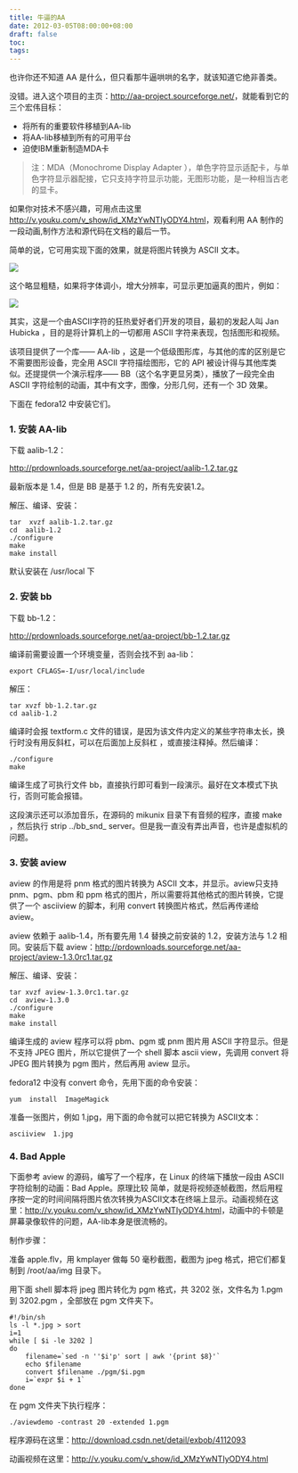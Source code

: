 ```yaml
---
title: 牛逼的AA
date: 2012-03-05T08:00:00+08:00
draft: false
toc:
tags:
---
```



也许你还不知道 AA 是什么，但只看那牛逼哄哄的名字，就该知道它绝非善类。 

没错。进入这个项目的主页：<http://aa-project.sourceforge.net/>，就能看到它的三个宏伟目标：

* 将所有的重要软件移植到AA-lib
* 将AA-lib移植到所有的可用平台
* 迫使IBM重新制造MDA卡

>注：MDA（Monochrome Display Adapter ），单色字符显示适配卡，与单色字符显示器配接，它只支持字符显示功能，无图形功能，是一种相当古老的显卡。

如果你对技术不感兴趣，可用点击这里 <http://v.youku.com/v_show/id_XMzYwNTIyODY4.html>，观看利用 AA 制作的一段动画,制作方法和源代码在文档的最后一节。 

简单的说，它可用实现下面的效果，就是将图片转换为 ASCII 文本。

![](/images/2012-03-05/2012-03-05_1.JPG)

这个略显粗糙，如果将字体调小，增大分辨率，可显示更加逼真的图片，例如：

![](/images/2012-03-05/2012-03-05_2.JPG)

其实，这是一个由ASCII字符的狂热爱好者们开发的项目，最初的发起人叫 Jan Hubicka ，目的是将计算机上的一切都用 ASCII 字符来表现，包括图形和视频。


该项目提供了一个库—— AA-lib ，这是一个低级图形库，与其他的库的区别是它不需要图形设备，完全用 ASCII 字符描绘图形，它的 API 被设计得与其他库类似。还提提供一个演示程序—— BB（这个名字更显另类），播放了一段完全由 ASCII 字符绘制的动画，其中有文字，图像，分形几何，还有一个 3D 效果。

下面在 fedora12 中安装它们。

### 1. 安装 AA-lib

下载 aalib-1.2：

<http://prdownloads.sourceforge.net/aa-project/aalib-1.2.tar.gz>
	
最新版本是 1.4，但是 BB 是基于 1.2 的，所有先安装1.2。

解压、编译、安装：
	
    tar  xvzf aalib-1.2.tar.gz  
    cd  aalib-1.2  
    ./configure  
    make  
    make install  
	
默认安装在 /usr/local 下

### 2. 安装 bb

下载 bb-1.2：

<http://prdownloads.sourceforge.net/aa-project/bb-1.2.tar.gz>

编译前需要设置一个环境变量，否则会找不到 aa-lib：

    export CFLAGS=-I/usr/local/include  

解压：

    tar xvzf bb-1.2.tar.gz  
    cd aalib-1.2  
	
编译时会报 textform.c 文件的错误，是因为该文件内定义的某些字符串太长，换行时没有用反斜杠，可以在后面加上反斜杠	，或直接注释掉。然后编译：

    ./configure  
    make  
	
编译生成了可执行文件 bb，直接执行即可看到一段演示。最好在文本模式下执行，否则可能会报错。

这段演示还可以添加音乐，在源码的 mikunix 目录下有音频的程序，直接 make ，然后执行 strip ../bb\_snd\_	server。但是我一直没有弄出声音，也许是虚拟机的问题。

### 3. 安装 aview

aview 的作用是将 pnm 格式的图片转换为 ASCII 文本，并显示。aview只支持 pnm、pgm、pbm 和 ppm 格式的图片，所以需要将其他格式的图片转换，它提供了一个 asciiview 的脚本，利用 convert 转换图片格式，然后再传递给 aview。

aview 依赖于 aalib-1.4，所有要先用 1.4 替换之前安装的 1.2，安装方法与 1.2 相同。安装后下载 aview：<http://prdownloads.sourceforge.net/aa-project/aview-1.3.0rc1.tar.gz>

解压、编译、安装：
	
    tar xvzf aview-1.3.0rc1.tar.gz  
    cd  aview-1.3.0  
    ./configure  
    make  
    make install  

编译生成的 aview 程序可以将 pbm、pgm 或 pnm 图片用 ASCII 字符显示。但是不支持 JPEG 图片，所以它提供了一个 shell 脚本 ascii	view，先调用 convert 将 JPEG 图片转换为 pgm 图片，然后再用 aview 显示。

fedora12 中没有 convert 命令，先用下面的命令安装：

    yum  install  ImageMagick  

准备一张图片，例如 1.jpg，用下面的命令就可以把它转换为 ASCII文本：

    asciiview  1.jpg  

### 4. Bad Apple

下面参考 aview 的源码，编写了一个程序，在 Linux 的终端下播放一段由 ASCII 字符绘制的动画：Bad Apple。原理比较	简单，就是将视频逐帧截图，然后用程序按一定的时间间隔将图片依次转换为ASCII文本在终端上显示。动画视频在这里：<http://v.youku.com/v_show/id_XMzYwNTIyODY4.html>，动画中的卡顿是屏幕录像软件的问题，AA-lib本身是很流畅的。
	
制作步骤：
	
准备 apple.flv，用 kmplayer 做每 50 毫秒截图，截图为 jpeg 格式，把它们都复制到 /root/aa/img 目录下。

用下面 shell 脚本将 jpeg 图片转化为 pgm 格式，共 3202 张，文件名为 1.pgm 到 3202.pgm ，全部放在 pgm 文件夹下。
		
    #!/bin/sh  
    ls -l *.jpg > sort  
    i=1  
    while [ $i -le 3202 ]  
    do  
        filename=`sed -n ''$i'p' sort | awk '{print $8}'`  
        echo $filename  
        convert $filename ./pgm/$i.pgm  
        i=`expr $i + 1`  
    done  
	
在 pgm 文件夹下执行程序：
	
    ./aviewdemo -contrast 20 -extended 1.pgm  
	
程序源码在这里：<http://download.csdn.net/detail/exbob/4112093>
	
动画视频在这里：<http://v.youku.com/v_show/id_XMzYwNTIyODY4.html>

